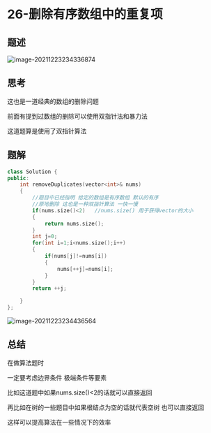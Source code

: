 # 26-删除有序数组中的重复项

## 题述

![image-20211223234336874](https://happygoing.oss-cn-beijing.aliyuncs.com/img/image-20211223234336874.png)

## 思考

这也是一道经典的数组的删除问题

前面有提到过数组的删除可以使用双指针法和暴力法

这道题算是使用了双指针算法

## 题解

```C++
class Solution {
public:
    int removeDuplicates(vector<int>& nums) 
    {
        //题目中已经指明 给定的数组是有序数组 默认的有序
        //原地删除 这也是一种双指针算法 一快一慢
        if(nums.size()<2)   //nums.size() 用于获得vector的大小
        {
            return nums.size();
        }
        int j=0;
        for(int i=1;i<nums.size();i++)
        {
            if(nums[j]!=nums[i])
            {
                nums[++j]=nums[i];
            }
        }
        return ++j;

    }
};
```

![image-20211223234436564](https://happygoing.oss-cn-beijing.aliyuncs.com/img/image-20211223234436564.png)

## 总结

在做算法题时

一定要考虑边界条件 极端条件等要素

比如这道题中如果nums.size()<2的话就可以直接返回

再比如在树的一些题目中如果根结点为空的话就代表空树 也可以直接返回

这样可以提高算法在一些情况下的效率